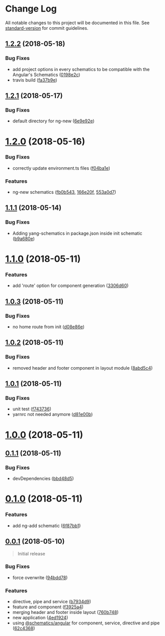 # Change Log

All notable changes to this project will be documented in this file. See [standard-version](https://github.com/conventional-changelog/standard-version) for commit guidelines.

<a name="1.2.2"></a>
## [1.2.2](https://github.com/mselerin/yang-schematics/compare/v1.2.1...v1.2.2) (2018-05-18)


### Bug Fixes

* add project options in every schematics to be compatible with the Angular's Schematics ([0198e2c](https://github.com/mselerin/yang-schematics/commit/0198e2c))
* travis build ([fa37b9e](https://github.com/mselerin/yang-schematics/commit/fa37b9e))



<a name="1.2.1"></a>
## [1.2.1](https://github.com/mselerin/yang-schematics/compare/v1.2.0...v1.2.1) (2018-05-17)


### Bug Fixes

* default directory for ng-new ([6e9e92e](https://github.com/mselerin/yang-schematics/commit/6e9e92e))



<a name="1.2.0"></a>
# [1.2.0](https://github.com/mselerin/yang-schematics/compare/v1.1.1...v1.2.0) (2018-05-16)


### Bug Fixes

* correctly update environment.ts files ([f04ba1e](https://github.com/mselerin/yang-schematics/commit/f04ba1e))


### Features

* ng-new schematics
([fb0b543](https://github.com/mselerin/yang-schematics/commit/fb0b543), [166e20f](https://github.com/mselerin/yang-schematics/commit/166e20f), [553a0d7](https://github.com/mselerin/yang-schematics/commit/553a0d7))



<a name="1.1.1"></a>
## [1.1.1](https://github.com/mselerin/yang-schematics/compare/v1.1.0...v1.1.1) (2018-05-14)


### Bug Fixes

* Adding yang-schematics in package.json inside init schematic ([b9a680e](https://github.com/mselerin/yang-schematics/commit/b9a680e))



<a name="1.1.0"></a>
# [1.1.0](https://github.com/mselerin/yang-schematics/compare/v1.0.3...v1.1.0) (2018-05-11)


### Features

* add 'route' option for component generation ([3306d60](https://github.com/mselerin/yang-schematics/commit/3306d60))



<a name="1.0.3"></a>
## [1.0.3](https://github.com/mselerin/yang-schematics/compare/v1.0.2...v1.0.3) (2018-05-11)


### Bug Fixes

* no home route from init ([d08e86e](https://github.com/mselerin/yang-schematics/commit/d08e86e))



<a name="1.0.2"></a>
## [1.0.2](https://github.com/mselerin/yang-schematics/compare/v1.0.1...v1.0.2) (2018-05-11)


### Bug Fixes

* removed header and footer component in layout module ([8abd5c4](https://github.com/mselerin/yang-schematics/commit/8abd5c4))



<a name="1.0.1"></a>
## [1.0.1](https://github.com/mselerin/yang-schematics/compare/v1.0.0...v1.0.1) (2018-05-11)


### Bug Fixes

* unit test ([f743736](https://github.com/mselerin/yang-schematics/commit/f743736))
* yarnrc not needed anymore ([d81e00b](https://github.com/mselerin/yang-schematics/commit/d81e00b))



<a name="1.0.0"></a>
# [1.0.0](https://github.com/mselerin/yang-schematics/compare/v0.1.1...v1.0.0) (2018-05-11)



<a name="0.1.1"></a>
## [0.1.1](https://github.com/mselerin/yang-schematics/compare/v0.1.0...v0.1.1) (2018-05-11)


### Bug Fixes

* devDependencies ([bbd48d5](https://github.com/mselerin/yang-schematics/commit/bbd48d5))



<a name="0.1.0"></a>
# [0.1.0](https://github.com/mselerin/yang-schematics/compare/v0.0.1...v0.1.0) (2018-05-11)


### Features

* add ng-add schematic ([6f87bb1](https://github.com/mselerin/yang-schematics/commit/6f87bb1))



<a name="0.0.1"></a>
## [0.0.1](https://github.com/mselerin/yang-schematics/compare/f3925a4...v0.0.1) (2018-05-10)

> Initial release

### Bug Fixes

* force overwrite ([94bdd78](https://github.com/mselerin/yang-schematics/commit/94bdd78))


### Features

* directive, pipe and service ([b7934d9](https://github.com/mselerin/yang-schematics/commit/b7934d9))
* feature and component ([f3925a4](https://github.com/mselerin/yang-schematics/commit/f3925a4))
* merging header and footer inside layout ([760b748](https://github.com/mselerin/yang-schematics/commit/760b748))
* new application ([4ed1924](https://github.com/mselerin/yang-schematics/commit/4ed1924))
* using [@schematics/angular](https://github.com/angular/devkit) for component, service, directive and pipe ([62c4368](https://github.com/mselerin/yang-schematics/commit/62c4368))
